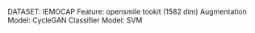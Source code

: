DATASET: IEMOCAP
Feature: opensmile tookit (1582 dim)
Augmentation Model: CycleGAN
Classifier   Model: SVM
